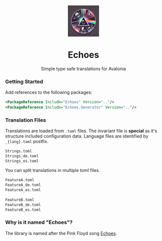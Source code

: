 <p align="center">
  <img src="codename.webp" width="100"/>
  <h1 align="center">Echoes</h1>
  <p align="center">
    Simple type safe translations for Avalonia
  </p>
</p>

### Getting Started
Add references to the following packages:
```xml
<PackageReference Include="Echoes" Version=".."/>
<PackageReference Include="Echoes.Generator" Version=".."/>
```

### Translation Files
Translations are loaded from `.toml` files. The invariant file is **special** as it's structure included configuration data. 
Language files are identified by `_{lang}.toml` postfix. 

```
Strings.toml
Strings_de.toml
Strings_es.toml
```

You can split translations in multiple toml files. 

```
FeatureA.toml
FeatureA_de.toml
FeatureA_es.toml

FeatureB.toml
FeatureB_de.toml
FeatureB_es.toml
```




### Why is it named "Echoes"?
The library is named after the Pink Floyd song [Echoes](https://en.wikipedia.org/wiki/Echoes_(Pink_Floyd_song)).
